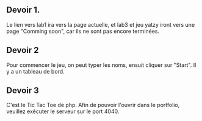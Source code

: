 ## Devoir 1.
Le lien vers lab1 ira vers la page actuelle, et lab3 et jeu yatzy iront vers une page "Comming soon", car ils ne sont pas encore terminées.

## Devoir 2
Pour commencer le jeu, on peut typer les noms, ensuit cliquer sur "Start". Il y a un tableau de bord.

## Devoir 3
C'est le Tic Tac Toe de php. Afin de pouvoir l'ouvrir dans le portfolio, veuillez exécuter le serveur sur le port 4040.
